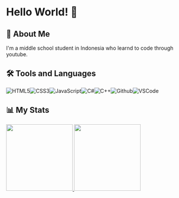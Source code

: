 # Hello World! 👋
## 🚀 About Me
I'm a middle school student in Indonesia who learnd to code through youtube.

## 🛠 Tools and Languages
![HTML5](https://img.icons8.com/color/30/html-5.png)![CSS3](https://img.icons8.com/color/30/css3.png)![JavaScript](https://img.icons8.com/color/30/javascript.png)![C#](https://img.icons8.com/color/30/c-sharp-logo.png)![C++](https://img.icons8.com/color/30/c-plus-plus-logo.png)![Github](https://img.icons8.com/color-glass/30/github.png)![VSCode](https://img.icons8.com/color/30/visual-studio-code-2019.png)

## 📊 My Stats
<p align="left">
  <a href="https://github.com/rampfox">
    <img height="180em" src="https://github-readme-stats.vercel.app/api?username=R4WLYX&count_private=true&show_icons=true&theme=github_dark&include_all_commits=true">
    <img height="180em" src="https://github-readme-stats.vercel.app/api/top-langs/?username=R4WLYX&layout=compact&langs_count=8&theme=github_dark">
  </a>
</p>
